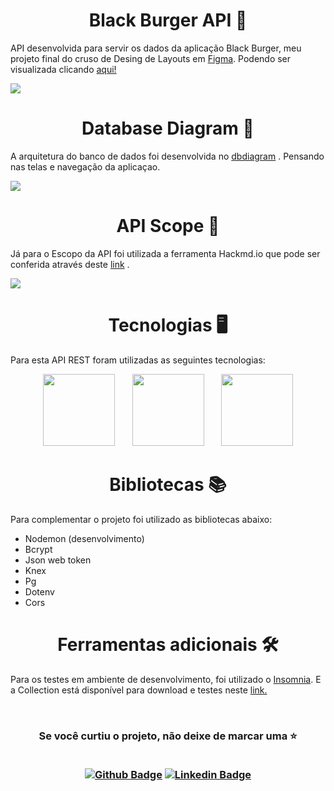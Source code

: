 <h1 align="center"> Black Burger API 🍔 </h1>

API desenvolvida para servir os dados da aplicação Black Burger, meu projeto final do cruso de Desing de Layouts em [Figma](https://www.figma.com/).
Podendo ser visualizada clicando [aqui!](https://www.figma.com/file/m79zsNd8MjArJemNZ56Zbk/Black-Burger?type=design&node-id=0%3A1&mode=design&t=MEAtrz5SJA3uoyJB-1)

![](https://images2.imgbox.com/41/60/6Bt55vp4_o.png)

<h1 align="center"> Database Diagram 📜 </h1>

A arquitetura do banco de dados foi desenvolvida no [dbdiagram](https://dbdiagram.io/) .
Pensando nas telas e navegação da aplicaçao.

![](https://images2.imgbox.com/62/47/sIyjp0TA_o.png)

<h1 align="center"> API Scope 🎯 </h1>

Já para o Escopo da API foi utilizada a ferramenta Hackmd.io que pode ser conferida através deste [link](https://hackmd.io/@devluizlima/black-burger) .

![](https://images2.imgbox.com/0f/49/KFiMwHbJ_o.png)

<h1 align="center"> Tecnologias 🖥️ </h1>

Para esta API REST foram utilizadas as seguintes tecnologias:

<div align="center" >
<img src="https://cdn.jsdelivr.net/gh/devicons/devicon/icons/nodejs/nodejs-plain-wordmark.svg" width=115/>
&nbsp &nbsp &nbsp
<img src="https://cdn.jsdelivr.net/gh/devicons/devicon/icons/express/express-original-wordmark.svg" width=115 />
 &nbsp &nbsp &nbsp         
<img src="https://cdn.jsdelivr.net/gh/devicons/devicon/icons/postgresql/postgresql-original-wordmark.svg" width=115/> 
</div>

<h1 align="center"> Bibliotecas 📚 </h1>

Para complementar o projeto foi utilizado as bibliotecas abaixo:

* Nodemon (desenvolvimento)
* Bcrypt
* Json web token
* Knex
* Pg
* Dotenv
* Cors

<h1 align="center"> Ferramentas adicionais  🛠️ </h1>

Para os testes em ambiente de desenvolvimento, foi utilizado o [Insomnia](https://insomnia.rest/).
E a Collection está disponível para download e testes neste [link.](https://github.com/LuizLimaDev/black-burger-api/blob/main/Insomnia_collection.json)

<br>

<h3 align="center"> Se você curtiu o projeto, não deixe de marcar uma ⭐
        
<div align="center">   

<br>
    
[![Github Badge](https://img.shields.io/badge/-Github-000?style=flat-square&logo=Github&logoColor=white&link=https://github.com/luizlimadev)](https://github.com/luizlimadev)
[![Linkedin Badge](https://img.shields.io/badge/-LinkedIn-blue?style=flat-square&logo=Linkedin&logoColor=white&link=https://www.linkedin.com/in/luizlima-dev/)](https://www.linkedin.com/in/devluizlima/)
    
 </div>
